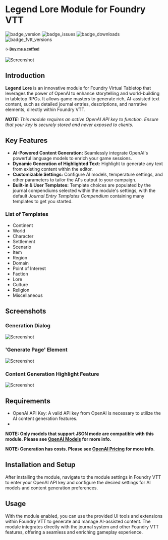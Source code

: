 # Legend Lore Module for Foundry VTT
![badge_version] ![badge_issues] ![badge_downloads]
![badge_fvtt_versions]

<sub>☕ **[Buy me a coffee!](https://www.buymeacoffee.com/daxiongmao87)**</sub>

![Screenshot](https://github.com/Daxiongmao87/legend-lore-foundry/blob/main/images/screenshot_dialog.png)
## Introduction

**Legend Lore** is an innovative module for Foundry Virtual Tabletop that leverages the power of OpenAI to enhance storytelling and world-building in tabletop RPGs. It allows game masters to generate rich, AI-assisted text content, such as detailed journal entries, descriptions, and narrative elements, directly within Foundry VTT.

***NOTE**: This module requires an active OpenAI API key to function. Ensure that your key is securely stored and never exposed to clients.*

## Key Features

 * **AI-Powered Content Generation:** Seamlessly integrate OpenAI's powerful language models to enrich your game sessions.
 * **Dynamic Generation of Highlighted Text:** Highlight to generate any text from existing content within the editor.
 * **Customizable Settings:** Configure AI models, temperature settings, and other parameters to tailor the AI's output to your campaign.
 * **Built-in & User Templates:** Template choices are populated by the journal compendiums selected within the module's settings, with the default _Journal Entry Templates Compendium_ containing many templates to get you started.

### List of Templates
* Continent
* World
* Character
* Settlement
* Scenario
* Item
* Region
* Domain
* Point of Interest
* Faction
* Lore
* Culture
* Religion
* Miscellaneous

## Screenshots

### Generation Dialog

![Screenshot](https://github.com/Daxiongmao87/legend-lore-foundry/blob/main/images/screenshot_dialog.png)

### 'Generate Page' Element

![Screenshot](https://github.com/Daxiongmao87/legend-lore-foundry/blob/main/images/screenshot_generate_page.png)

### Content Generation Highlight Feature

![Screenshot](https://github.com/Daxiongmao87/legend-lore-foundry/blob/main/images/screenshot_highlight.png)


## Requirements

* OpenAI API Key: A valid API key from OpenAI is necessary to utilize the AI content generation features.
* 
**NOTE: Only models that support JSON mode are compatible with this module.  Please see [OpenAI Models](https://platform.openai.com/docs/models) for more info.**
  
**NOTE: Generation has costs.  Please see [OpenAI Pricing](https://openai.coam/pricing) for more info.**

## Installation and Setup

After installing the module, navigate to the module settings in Foundry VTT to enter your OpenAI API key and configure the desired settings for AI models and content generation preferences. 

## Usage

With the module enabled, you can use the provided UI tools and extensions within Foundry VTT to generate and manage AI-assisted content. The module integrates directly with the journal system and other Foundry VTT features, offering a seamless and enriching gameplay experience.

[badge_version]: https://img.shields.io/github/v/tag/daxiongmao87/legend-lore-foundry?label=Version&style=flat-square&color=2577a1
[badge_issues]: https://img.shields.io/github/issues/daxiongmao87/legend-lore-foundry?style=flat-squarb
[badge_downloads]: https://img.shields.io/github/downloads/daxiongmao87/legend-lore-foundry/total

[badge_fvtt_versions]: https://img.shields.io/endpoint?url=https://foundryshields.com/version?url=https://github.com/daxiongmao87/legend-lore-foundry/releases/latest/download/module.json&style=flat-square&color=ff6400

